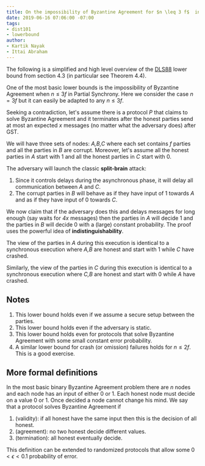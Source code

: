 ```yaml
---
title: On the impossibility of Byzantine Agreement for $n \leq 3 f$  in Partial synchrony
date: 2019-06-16 07:06:00 -07:00
tags:
- dist101
- lowerbound
author:
- Kartik Nayak
- Ittai Abraham
---
```


The following is a simplified and high level overview of the [DLS88](https://groups.csail.mit.edu/tds/papers/Lynch/jacm88.pdf) lower bound from section 4.3 (in particular see Theorem 4.4).

One of the most basic lower bounds is the impossibility of Byzantine Agreement when $n \leq  3f$ in Partial Synchrony. Here we consider the case $n=3f$ but it can easily be adapted to any $n \leq 3f$.

Seeking a contradiction, let's assume there is a protocol _P_ that claims to solve Byzantine Agreement and it terminates after the honest parties send at most an expected _x_ messages (no matter what the adversary does) after GST.

We will have three sets of nodes: _A,B,C_ where each set contains _f_ parties and all the parties in _B_ are corrupt. Moreover, let's assume all the honest parties in _A_ start with 1 and all the honest parties in _C_ start with 0.

The adversary will launch the classic **split-brain** attack:
1. Since it controls delays during the asynchronous phase, it will delay all communication between _A_ and _C_.
2. The corrupt parties in _B_ will behave as if they have input of 1 towards _A_ and as if they have input of 0 towards _C_.

We now claim that if the adversary does this and delays messages for long enough (say waits for _4x_ messages) then the parties in _A_ will decide 1 and the parties in _B_ will decide 0 with a (large) constant probability. The proof uses the powerful idea of **indistinguishability**.

The view of the parties in _A_ during this execution is identical to a synchronous execution where _A,B_ are honest and start with 1 while _C_ have crashed.

Similarly, the view of the parties in _C_ during this execution is identical to a synchronous execution where _C,B_ are honest and start with 0 while _A_ have crashed.

## Notes

1. This lower bound holds even if we assume a secure setup between the parties.
2. This lower bound holds even if the adversary is static.
3. This lower bound holds even for protocols that solve Byzantine Agreement with some small constant error probability.
4. A similar lower bound for crash (or omission) failures holds for $n\leq 2f$. This is a good exercise. 

## More formal definitions

In the most basic binary Byzantine Agreement problem there are $n$ nodes and each node has an input of either 0 or 1. Each honest node must decide on a value 0 or 1. Once decided a node cannot change his mind. We say that a protocol solves Byzantine Agreement if
1. (validity): if all honest have the same input then this is the decision of all honest.
2. (agreement): no two honest decide different values.
3. (termination): all honest eventually decide.

This definition can be extended to randomized protocols that allow some $0<\epsilon <0.1$ probability of error.

